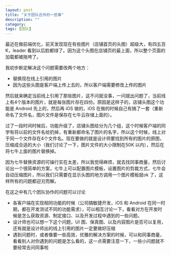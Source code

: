 ```yaml
---
layout: post
title: "关于团队合作的一些事"
description: ""
category: 
tags: [团队]
---
```


最近在做前端优化，前天发现现在有些图片（店铺首页的头图）超级大，有四五百 K，leader 看到以后脸都绿了。因为这个头图在店铺页的最上面，所以整个页面的加载都被拖垮了。

我初步断定解决这个问题需要改两个地方：

- 替换现在线上引用的图片
- 因为这些头图是客户端上传上去的，所以客户端需要修改上传的图片

然后就来确定当前线上引用了那些图片，这不问就没事，一问就出问题了，当前线上有4个版本的图片，就是每张图片存在四份。原因是这样子的，店铺头图这个功能是 Android 先上的，然后再 iOS 做的，iOS 在做的时候自己有搞了一套（重新命名了文件名，图片文件是保存在七牛云存储上面的）。

过了一段时间时候后，功能升级了，店铺头图给分为几个组，这个时候客户端的同学有将以前的文件名给扔掉，有重新都命名了图片的名字，所以这个时候，线上对于同一个文件存在4个文件名。现在要做的就是设计师要找到所有的图片的原图，压缩成合适的大小（我们讨论了一下，图片文件的大小限制在50K 以内），然后在将七牛上面的图片替换掉。

因为七牛替换资源的可操行实在太差，所以我觉得麻烦，就去找同事商量，然后讨论出一个很简单的方案，七牛上可以配置图片模板，设置图片的剪裁方式，七牛会自动压缩图片，所以我们只需要在显示头图的地方调用一个图片模板就ok 了，这样所有的问题都迎刃而解。

在这之中有几个团队协作的问题可以讨论

- 各客户端在实现相同功能的时候（公司搞敏捷开发，iOS 和 Android 在同一时期，都在开发测试不同的功能需求），可以相互讨论一下，看看对方在开发时候是怎么获取资源、制定接口、以及开发过程中遇到的一些问题。
- 设计师也可以想一下这个问题，UI 图、保真图、以及内容图片是否可以复用，还有就是设计师出的线上引用的图片一定要做好压缩
- 遇到问题时，或者像要一些高效，优雅的解决方案的时候，可以和同事商量，看看别人对你遇到的问题是怎么看的，这一点需要注意一下，一些小问题就不要经常去问同事啦



